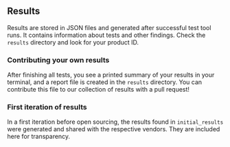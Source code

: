 ## Results

Results are stored in JSON files and generated after successful test tool runs.
It contains information about tests and other findings. Check the `results`
directory and look for your product ID.

### Contributing your own results

After finishing all tests, you see a printed summary of your results in your
terminal, and a report file is created in the `results` directory. You can
contribute this file to our collection of results with a pull request!

### First iteration of results

In a first iteration before open sourcing, the results found in
`initial_results` were generated and shared with the respective vendors. They
are included here for transparency.


